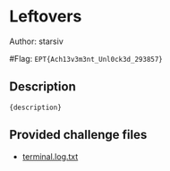 # Leftovers
Author: starsiv

#Flag: `EPT{Ach13v3m3nt_Unl0ck3d_293857}`
## Description
```
{description}
```

## Provided challenge files
* [terminal.log.txt](terminal.log.txt)
